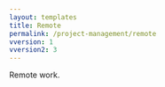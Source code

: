 ```yaml
---
layout: templates
title: Remote
permalink: /project-management/remote
vversion: 1
vversion2: 3
---
```


Remote work.